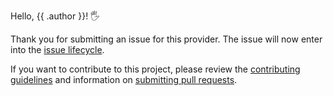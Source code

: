 Hello, {{ .author }}! 🖐

Thank you for submitting an issue for this provider. The issue will now enter into the [issue lifecycle](https://github.com/hashicorp/terraform-provider-vsphere/blob/main/docs/issues.md#issue-lifecycle).

If you want to contribute to this project, please review the [contributing guidelines](https://github.com/hashicorp/terraform-provider-vsphere/blob/main/docs/CONTRIBUTING.md) and information on [submitting pull requests](https://github.com/hashicorp/terraform-provider-vsphere/blob/main/docs/pull_requests.md).
